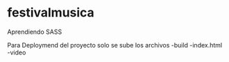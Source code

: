# festivalmusica

Aprendiendo SASS

Para Deploymend del proyecto solo se sube los archivos
-build
-index.html
-video